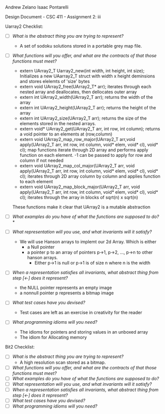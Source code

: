Andrew Zelano
Isaac Pontarelli

Design Document   -   CSC 411   -    Assignment 2: iii

Uarray2 Checklist:

- [ ] *What is the abstract thing you are trying to represent?*
	- A set of sodoku solutions stored in a portable grey map file.
- [ ] *What functions will you offer, and what are the contracts of that those functions must meet?* 
	* extern UArray2\_T Uarray2\_new(int width, int height, int size); Initializes a new UAarray2\_T struct with width x height deminsions and stores elelemts of 'size' bytes
	* extern void UArray2\_free(UArray2\_T\* arr); iterates through each nested array and deallocates, then dellocates outer array
	* extern int UArray2\_width(UArray2\_T arr); returns the width of the array
	* extern int UArray2\_height(UArray2\_T arr); returns the height of the array
	* extern int UArray2\_size(UArray2\_T arr); returns the size of the elements stored in the nested arrays. 
	* extern void\* UArray2\_get(UArray2\_T arr, int row, int column); returns a void pointer to an elements at (row,column)
	* extern void UArray2\_map\_row\_major(UArray2\_T arr,void apply(UArray2\_T arr, int row, int column, void\* elem, void\* cl), void\* cl); map functions iterate through 2D array and performs apply function on each element. -1 can be passed  to apply for row and column if not needed
	*  extern void UArray2\_map\_col\_major(UArray2\_T arr, void apply(UArray2\_T arr, int row, int column, void\* elem, void\* cl), void\* cl); iterates through 2D array column by column and applies function to each element
	* extern void UArray2\_map\_block\_major(UArray2\_T arr, void apply(UArray2\_T arr, int row, int column, void\* elem, void\* cl), void\* cl); iterates through the array in blocks of sqrt(n) x sqrt(n)

	These functions make it clear that UArray2 is a mutable abstraction

- [ ] *What examples do you have of what the functions are supposed to do?*
	* 
- [ ] *What representation will you use, and what invariants will it satisfy?*
	* We will use Hanson arrays to implemt our 2d Array. Which is either
		* a Null pointer
		* a pointer p to an array of pointers p->1, p->2, ..., p->n to other hanson arrays.
			* Either p->1 is null or p->1 is of size n where n is the width    
- [ ] *When a representation satisfies all invariants, what abstract thing from
step [<-] does it represent?* 
	* the NULL pointer represents an empty image
	* a nonnull pointer p represents a bitmap image
- [ ] *What test cases have you devised?*
	* Test cases are left as an exercise in creativity for the reader
- [ ] *What programming idioms will you need?*
	* The idioms for pointers and storing values in an unboxed array
	* The idiom for Allocating memory
	

Bit2 Checklist:

- [ ] 	*What is the abstract thing you are trying to represent?*
	* A high resolution scan stored as a bitmap.
- [ ] *What functions will you offer, and what are the contracts of that those
functions must meet?* 
- [ ] *What examples do you have of what the functions are supposed to do?*
- [ ] *What representation will you use, and what invariants will it satisfy?*
- [ ] *When a representation satisfies all invariants, what abstract thing from
step [<-] does it represent?*
- [ ] *What test cases have you devised?* 
- [ ] *What programming idioms will you need?*
